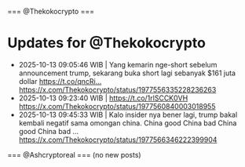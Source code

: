 === @Thekokocrypto ===

# Updates for @Thekokocrypto

- 2025-10-13 09:05:46 WIB | Yang kemarin nge-short sebelum announcement trump, sekarang buka short lagi sebanyak $161 juta dollar https://t.co/qncRi…
  https://x.com/Thekokocrypto/status/1977556335228236263
- 2025-10-13 09:23:40 WIB | https://t.co/1rlSCCK0VH
  https://x.com/Thekokocrypto/status/1977560840003018955
- 2025-10-13 09:45:33 WIB | Kalo insider nya bener lagi, trump bakal kembali negatif sama omongan china.  China good China bad China good China bad …
  https://x.com/Thekokocrypto/status/1977566346222399904

=== @Ashcryptoreal ===
(no new posts)

